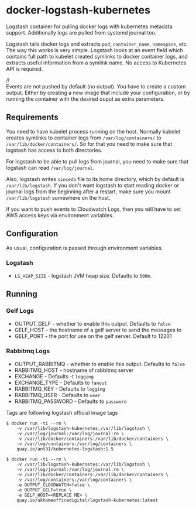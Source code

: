 # docker-logstash-kubernetes

Logstash container for pulling docker logs with kubernetes metadata support.
Additionally logs are pulled from systemd journal too.

Logstash tails docker logs and extracts `pod`, `container_name`, `namespace`,
etc. The way this works is very simple. Logstash looks at an event field which
contains full path to kubelet created symlinks to docker container logs, and
extracts useful information from a symlink name. No access to Kubernetes API
is required.

/!\
Events are not pushed by default (no output).
You have to create a custom output. Either by creating a new image that include your configuration, or by running the container with the desired ouput as extra parameters.

## Requirements

You need to have kubelet process running on the host. Normally kubelet creates
symlinks to container logs from `/var/log/containers/` to
`/var/lib/docker/containers/`. So for that you need to make sure that logstash
has access to both directories.

For logstash to be able to pull logs from journal, you need to make sure that
logstash can read `/var/log/journal`.

Also, logstash writes `sincedb` file to its home directory, which by default is
`/var/lib/logstash`. If you don't want logstash to start reading docker or
journal logs from the beginning after a restart, make sure you mount
`/var/lib/logstash` somewhere on the host.

If you want to push events to Cloudwatch Logs, then you will have to set AWS
access keys via environment variables.


## Configuration

As usual, configuration is passed through environment variables.

### Logstash

- `LS_HEAP_SIZE` - logstash JVM heap size. Defaults to `500m`.

## Running

### Gelf Logs

- OUTPUT_GELF - whether to enable this output. Defaults to `false`
- GELF_HOST - the hostname of a gelf server to send the messages to
- GELF_PORT - the port for use on the gelf server. Default to 12201

### Rabbitmq Logs

- OUTPUT_RABBITMQ - whether to enable this output. Defaults to `false`
- RABBITMQ_HOST - hostname of rabbitmq server
- EXCHANGE - Defaults -t `logging`
- EXCHANGE_TYPE - Defaults to `fanout`
- RABBITMQ_KEY - Defaults to `logging`
- RABBITMQ_USER - Defaults to `user`
- RABBITMQ_PASSWORD - Defaults to `password`

Tags are following logstash official image tags


```
$ docker run -ti --rm \
    -v /var/lib/logstash-kubernetes:/var/lib/logstash \
    -v /var/log/journal:/var/log/journal:ro \
    -v /var/lib/docker/containers:/var/lib/docker/containers \
    -v /var/log/containers:/var/log/containers \
    quay.io/ant31/kubernetes-logstash:1.5
```

```
$ docker run -ti --rm \
    -v /var/lib/logstash-kubernetes:/var/lib/logstash \
    -v /var/log/journal:/var/log/journal:ro \
    -v /var/lib/docker/containers:/var/lib/docker/containers \
    -v /var/log/containers:/var/log/containers \
    -e OUTPUT_CLOUDWATCH=false \
    -e OUTPUT_GELF=true \
    -e GELF_HOST=<REPLACE ME> \
    quay.io/ukhomeofficedigital/logstash-kubernetes:latest
```

